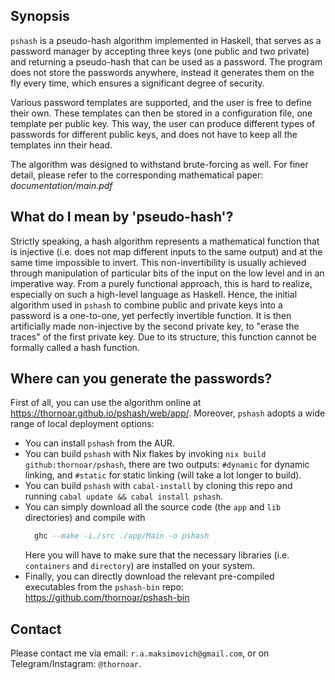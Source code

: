 ## Synopsis

`pshash` is a pseudo-hash algorithm implemented in Haskell, that serves as a password manager by accepting three keys (one public and two private) and returning a pseudo-hash that can be used as a password. The program does not store the passwords anywhere, instead it generates them on the fly every time, which ensures a significant degree of security.

Various password templates are supported, and the user is free to define their own. These templates can then be stored in a configuration file, one template per public key. This way, the user can produce different types of passwords for different public keys, and does not have to keep all the templates inn their head.

The algorithm was designed to withstand brute-forcing as well. For finer detail, please refer to the corresponding mathematical paper: *documentation/main.pdf*

## What do I mean by 'pseudo-hash'?

Strictly speaking, a hash algorithm represents a mathematical function that is injective (i.e. does not map different inputs to the same output) and at the same time impossible to invert. This non-invertibility is usually achieved through manipulation of particular bits of the input on the low level and in an imperative way. From a purely functional approach, this is hard to realize, especially on such a high-level language as Haskell. Hence, the initial algorithm used in `pshash` to combine public and private keys into a password is a one-to-one, yet perfectly invertible function. It is then artificially made non-injective by the second private key, to "erase the traces" of the first private key. Due to its structure, this function cannot be formally called a hash function.

## Where can you generate the passwords?

First of all, you can use the algorithm online at https://thornoar.github.io/pshash/web/app/. Moreover, `pshash` adopts a wide range of local deployment options:
- You can install `pshash` from the AUR.
- You can build `pshash` with Nix flakes by invoking `nix build github:thornoar/pshash`, there are two outputs: `#dynamic` for dynamic linking, and `#static` for static linking (will take a lot longer to build).
- You can build `pshash` with `cabal-install` by cloning this repo and running `cabal update && cabal install pshash`.
- You can simply download all the source code (the `app` and `lib` directories) and compile with
  ```Haskell
    ghc --make -i./src ./app/Main -o pshash
  ```
  Here you will have to make sure that the necessary libraries (i.e. `containers` and `directory`) are installed on your system.
- Finally, you can directly download the relevant pre-compiled executables from the `pshash-bin` repo: https://github.com/thornoar/pshash-bin

## Contact

Please contact me via email: `r.a.maksimovich@gmail.com`, or on Telegram/Instagram: `@thornoar`.
